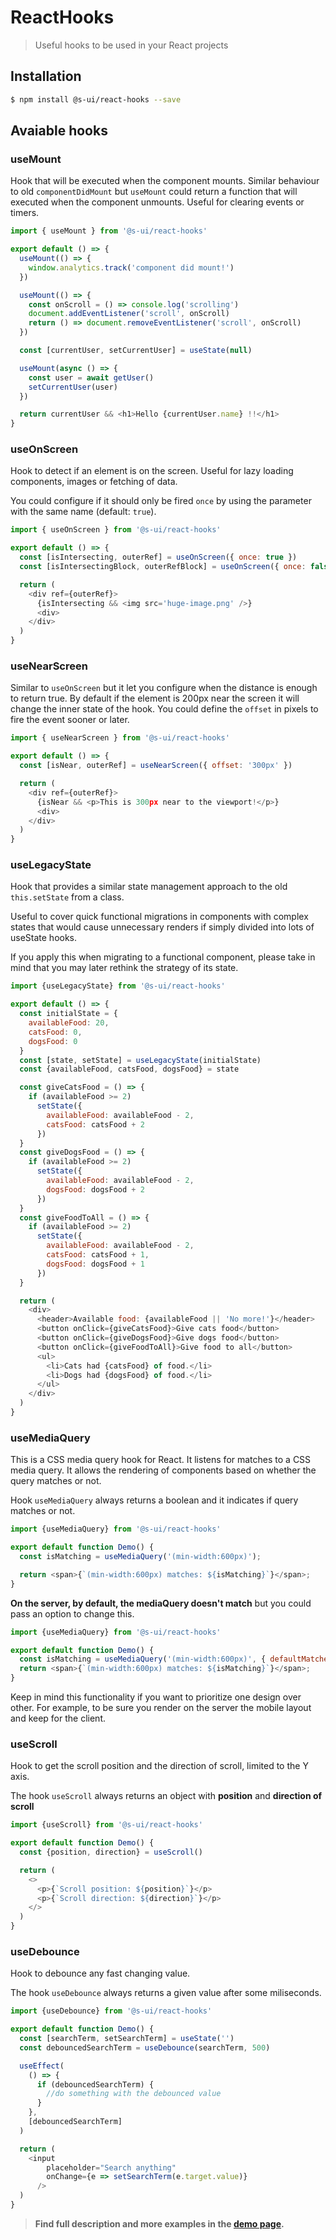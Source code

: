 # ReactHooks

> Useful hooks to be used in your React projects

## Installation

```sh
$ npm install @s-ui/react-hooks --save
```

## Avaiable hooks

### useMount

Hook that will be executed when the component mounts. Similar behaviour to old `componentDidMount` but `useMount` could return a function that will executed when the component unmounts. Useful for clearing events or timers.

```js
import { useMount } from '@s-ui/react-hooks'

export default () => {
  useMount(() => {
    window.analytics.track('component did mount!')
  })

  useMount(() => {
    const onScroll = () => console.log('scrolling')
    document.addEventListener('scroll', onScroll)
    return () => document.removeEventListener('scroll', onScroll)
  })

  const [currentUser, setCurrentUser] = useState(null)

  useMount(async () => {
    const user = await getUser()
    setCurrentUser(user)
  })

  return currentUser && <h1>Hello {currentUser.name} !!</h1>
}
```

### useOnScreen

Hook to detect if an element is on the screen. Useful for lazy loading components, images or fetching of data.

You could configure if it should only be fired `once` by using the parameter with the same name (default: `true`).

```js
import { useOnScreen } from '@s-ui/react-hooks'

export default () => {
  const [isIntersecting, outerRef] = useOnScreen({ once: true })
  const [isIntersectingBlock, outerRefBlock] = useOnScreen({ once: false })

  return (
    <div ref={outerRef}>
      {isIntersecting && <img src='huge-image.png' />}
      <div>
    </div>
  )
}
```

### useNearScreen

Similar to `useOnScreen` but it let you configure when the distance is enough to return true. By default if the element is 200px near the screen it will change the inner state of the hook. You could define the `offset` in pixels to fire the event sooner or later.

```js
import { useNearScreen } from '@s-ui/react-hooks'

export default () => {
  const [isNear, outerRef] = useNearScreen({ offset: '300px' })

  return (
    <div ref={outerRef}>
      {isNear && <p>This is 300px near to the viewport!</p>}
      <div>
    </div>
  )
}
```

### useLegacyState

Hook that provides a similar state management approach to the old `this.setState` from a class.

Useful to cover quick functional migrations in components with complex states that would cause unnecessary renders if simply divided into lots of useState hooks.

If you apply this when migrating to a functional component, please take in mind that you may later rethink the strategy of its state.

```js
import {useLegacyState} from '@s-ui/react-hooks'

export default () => {
  const initialState = {
    availableFood: 20,
    catsFood: 0,
    dogsFood: 0
  }
  const [state, setState] = useLegacyState(initialState)
  const {availableFood, catsFood, dogsFood} = state

  const giveCatsFood = () => {
    if (availableFood >= 2)
      setState({
        availableFood: availableFood - 2,
        catsFood: catsFood + 2
      })
  }
  const giveDogsFood = () => {
    if (availableFood >= 2)
      setState({
        availableFood: availableFood - 2,
        dogsFood: dogsFood + 2
      })
  }
  const giveFoodToAll = () => {
    if (availableFood >= 2)
      setState({
        availableFood: availableFood - 2,
        catsFood: catsFood + 1,
        dogsFood: dogsFood + 1
      })
  }

  return (
    <div>
      <header>Available food: {availableFood || 'No more!'}</header>
      <button onClick={giveCatsFood}>Give cats food</button>
      <button onClick={giveDogsFood}>Give dogs food</button>
      <button onClick={giveFoodToAll}>Give food to all</button>
      <ul>
        <li>Cats had {catsFood} of food.</li>
        <li>Dogs had {dogsFood} of food.</li>
      </ul>
    </div>
  )
}
```

### useMediaQuery

This is a CSS media query hook for React. It listens for matches to a CSS media query. It allows the rendering of components based on whether the query matches or not.

Hook `useMediaQuery` always returns a boolean and it indicates if query matches or not.

```js
import {useMediaQuery} from '@s-ui/react-hooks'

export default function Demo() {
  const isMatching = useMediaQuery('(min-width:600px)');

  return <span>{`(min-width:600px) matches: ${isMatching}`}</span>;
}
```

**On the server, by default, the mediaQuery doesn't match** but you could pass an option to change this.

```js
import {useMediaQuery} from '@s-ui/react-hooks'

export default function Demo() {
  const isMatching = useMediaQuery('(min-width:600px)', { defaultMatches: true});
  return <span>{`(min-width:600px) matches: ${isMatching}`}</span>;
}
```

Keep in mind this functionality if you want to prioritize one design over other. For example, to be sure you render on the server the mobile layout and keep for the client.

### useScroll

Hook to get the scroll position and the direction of scroll, limited to the Y axis.

The hook `useScroll` always returns an object with **position** and **direction of scroll**

```js
import {useScroll} from '@s-ui/react-hooks'

export default function Demo() {
  const {position, direction} = useScroll()

  return (
    <>
      <p>{`Scroll position: ${position}`}</p>
      <p>{`Scroll direction: ${direction}`}</p>
    </>
  )
}
```

### useDebounce

Hook to debounce any fast changing value.

The hook `useDebounce` always returns a given value after some miliseconds.

```js
import {useDebounce} from '@s-ui/react-hooks'

export default function Demo() {
  const [searchTerm, setSearchTerm] = useState('')
  const debouncedSearchTerm = useDebounce(searchTerm, 500)

  useEffect(
    () => {
      if (debouncedSearchTerm) {
        //do something with the debounced value
      } 
    },
    [debouncedSearchTerm] 
  )

  return (
    <input
        placeholder="Search anything"
        onChange={e => setSearchTerm(e.target.value)}
      />
  )
}
```

> **Find full description and more examples in the [demo page](#).**
